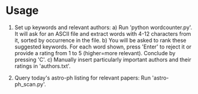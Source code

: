 

# Usage
1. Set up keywords and relevant authors: 
    a) Run 'python wordcounter.py'. It will ask for an ASCII file and extract words with 4-12 characters from it, sorted by occurrence in the file.
    b) You will be asked to rank these suggested keywords. For each word shown, press 'Enter' to reject it or provide a rating from 1 to 5 (higher=more relevant). Conclude by pressing 'C'.
    c) Manually insert particularly important authors and their ratings in 'authors.txt'.

2. Query today's astro-ph listing for relevant papers: 
    Run 'astro-ph_scan.py'.
